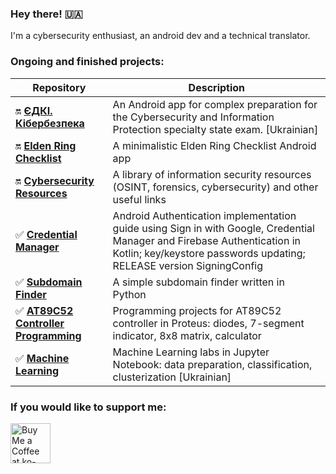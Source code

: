 ### Hey there! 🇺🇦

I'm a cybersecurity enthusiast, an android dev and a technical translator. 

### Ongoing and finished projects:

| Repository | Description |
| --- | --- |
| 🔛 **[ЄДКІ. Кібербезпека](https://github.com/ArchExalt/edki-cybersecurity-android)** | An Android app for complex preparation for the Cybersecurity and Information Protection specialty state exam. [Ukrainian]| 
| 🔛 **[Elden Ring Checklist](https://github.com/ArchExalt/elden-ring-checklist-android)** | A minimalistic Elden Ring Checklist Android app| 
| 🔛 **[Cybersecurity Resources](https://github.com/ArchExalt/cybersecurity-resources)**|  A library of information security resources (OSINT, forensics, cybersecurity) and other useful links | 
| ✅ **[Credential Manager](https://github.com/ArchExalt/credential-manager-kotlin)** | Android Authentication implementation guide using Sign in with Google, Credential Manager and Firebase Authentication in Kotlin; key/keystore passwords updating; RELEASE version SigningConfig| 
| ✅ **[Subdomain Finder](https://github.com/ArchExalt/subdomain-finder-python)**|  A simple subdomain finder written in Python | 
| ✅ **[AT89C52 Controller Programming](https://github.com/ArchExalt/proteus-keil-at89c52-programming-labs)**|  Programming projects for AT89C52 controller in Proteus: diodes, 7-segment indicator, 8x8 matrix, calculator | 
| ✅ **[Machine Learning](https://github.com/ArchExalt/machine-learning-jupyter-labs)**| Machine Learning labs in Jupyter Notebook: data preparation, classification, clusterization [Ukrainian] | 

<!-- ![GitHub User's stars](https://img.shields.io/github/stars/ArchExalt?style=flat-square&label=Stars&color=0057B7)  ![GitHub followers](https://img.shields.io/github/followers/ArchExalt?style=flat-square&label=Followers&color=FFDD00)  ![GitHub Downloads (all assets, all releases)](https://img.shields.io/github/downloads/ArchExalt/elden-ring-checklist-android/total?style=flat-square&label=Elden%20Ring%20Checklist%20DLs&color=338e54)  ![GitHub Downloads (all assets, all releases)](https://img.shields.io/github/downloads/ArchExalt/edki-cybersecurity-android/total?style=flat-square&label=ЄДКІ.%20Кібербезпека%20DLs&color=c21e56) -->

### If you would like to support me:

<a href='https://ko-fi.com/P5P011M9VJ' target='_blank'><img height='36' style='border:0px;height:64px;' src='https://storage.ko-fi.com/cdn/kofi3.png?v=3' border='0' alt='Buy Me a Coffee at ko-fi.com' /></a>
